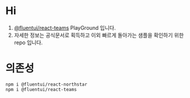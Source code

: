 # Hi

1. [@fluentui/react-teams](https://github.com/OfficeDev/microsoft-teams-ui-component-library) PlayGround 입니다.
1. 자세한 정보는 공식문서로 획득하고 이외 빠르게 돌아가는 샘플을 확인하기 위한 repo 입니다.

# 의존성

```shell
npm i @fluentui/react-northstar
npm i @fluentui/react-teams
```
